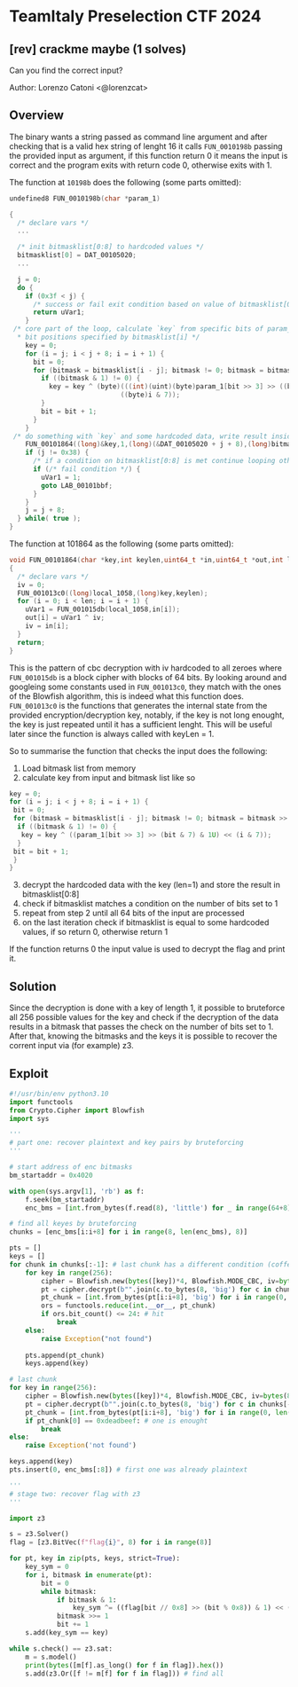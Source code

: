 # TeamItaly Preselection CTF 2024

## [rev] crackme maybe (1 solves)

Can you find the correct input?

Author: Lorenzo Catoni <@lorenzcat>

## Overview

The binary wants a string passed as command line argument and after checking that is a valid hex string of lenght 16 it calls `FUN_0010198b` passing the provided input as argument, if this function return 0 it means the input is correct and the program exits with return code 0, otherwise exits with 1.

The function at `10198b` does the following (some parts omitted):

```c
undefined8 FUN_0010198b(char *param_1)

{
  /* declare vars */
  ...

  /* init bitmasklist[0:8] to hardcoded values */
  bitmasklist[0] = DAT_00105020;
  ...

  j = 0;
  do {
    if (0x3f < j) {
      /* success or fail exit condition based on value of bitmasklist[0:4] */
      return uVar1;
    }
 /* core part of the loop, calculate `key` from specific bits of param_1, 
  * bit positions specified by bitmasklist[i] */
    key = 0;
    for (i = j; i < j + 8; i = i + 1) {
      bit = 0;
      for (bitmask = bitmasklist[i - j]; bitmask != 0; bitmask = bitmask >> 1) {
        if ((bitmask & 1) != 0) {
          key = key ^ (byte)(((int)(uint)(byte)param_1[bit >> 3] >> ((byte)bit & 7) & 1U) <<
                            ((byte)i & 7));
        }
        bit = bit + 1;
      }
    }
 /* do something with `key` and some hardcoded data, write result inside bitmasklist[0:8] */
    FUN_00101864((long)&key,1,(long)(&DAT_00105020 + j + 8),(long)bitmasklist,8);
    if (j != 0x38) {
      /* if a condition on bitmasklist[0:8] is met continue looping otherwise exit with fail */
      if (/* fail condition */) {
        uVar1 = 1;
        goto LAB_00101bbf;
      }
    }
    j = j + 8;
  } while( true );
}
```

The function at 101864 as the following (some parts omitted):

```c
void FUN_00101864(char *key,int keylen,uint64_t *in,uint64_t *out,int len)
{
  /* declare vars */
  iv = 0;
  FUN_001013c0((long)local_1058,(long)key,keylen);
  for (i = 0; i < len; i = i + 1) {
    uVar1 = FUN_001015db(local_1058,in[i]);
    out[i] = uVar1 ^ iv;
    iv = in[i];
  }
  return;
}
```

This is the pattern of cbc decryption with iv hardcoded to all zeroes where `FUN_001015db` is a block cipher with blocks of 64 bits. By looking around and googleing some constants used in `FUN_001013c0`, they match with the ones of the Blowfish algorithm, this is indeed what this function does. `FUN_001013c0` is the functions that generates the internal state from the provided encryption/decryption key, notably, if the key is not long enought, the key is just repeated until it has a sufficient lenght. This will be useful later since the function is always called with keyLen = 1.

So to summarise the function that checks the input does the following:

1. Load bitmask list from memory
2. calculate key from input and bitmask list like so

```c
key = 0;
for (i = j; i < j + 8; i = i + 1) {
 bit = 0;
 for (bitmask = bitmasklist[i - j]; bitmask != 0; bitmask = bitmask >> 1) {
  if ((bitmask & 1) != 0) {
   key = key ^ ((param_1[bit >> 3] >> (bit & 7) & 1U) << (i & 7));
  }
 bit = bit + 1;
 }
}
```

3. decrypt the hardcoded data with the key (len=1) and store the result in bitmasklist[0:8]
4. check if bitmasklist matches a condition on the number of bits set to 1
5. repeat from step 2 until all 64 bits of the input are processed
6. on the last iteration check if bitmasklist is equal to some hardcoded values, if so return 0, otherwise return 1

If the function returns 0 the input value is used to decrypt the flag and print it.

## Solution

Since the decryption is done with a key of length 1, it possible to bruteforce all 256 possible values for the key and check if the decryption of the data results in a bitmask that passes the check on the number of bits set to 1. After that, knowing the bitmasks and the keys it is possible to recover the corrent input via (for example) z3.

## Exploit

```py
#!/usr/bin/env python3.10
import functools
from Crypto.Cipher import Blowfish
import sys

'''
# part one: recover plaintext and key pairs by bruteforcing
'''

# start address of enc bitmasks
bm_startaddr = 0x4020

with open(sys.argv[1], 'rb') as f:
    f.seek(bm_startaddr)
    enc_bms = [int.from_bytes(f.read(8), 'little') for _ in range(64+8)]

# find all keyes by bruteforcing
chunks = [enc_bms[i:i+8] for i in range(8, len(enc_bms), 8)]

pts = []
keys = []
for chunk in chunks[:-1]: # last chunk has a different condition (coffebabe..)
    for key in range(256):
        cipher = Blowfish.new(bytes([key])*4, Blowfish.MODE_CBC, iv=bytes(8))
        pt = cipher.decrypt(b"".join(c.to_bytes(8, 'big') for c in chunk))
        pt_chunk = [int.from_bytes(pt[i:i+8], 'big') for i in range(0, len(pt), 8)]
        ors = functools.reduce(int.__or__, pt_chunk)
        if ors.bit_count() <= 24: # hit
            break
    else:
        raise Exception("not found")
    
    pts.append(pt_chunk)
    keys.append(key)

# last chunk
for key in range(256):
    cipher = Blowfish.new(bytes([key])*4, Blowfish.MODE_CBC, iv=bytes(8))
    pt = cipher.decrypt(b"".join(c.to_bytes(8, 'big') for c in chunks[-1]))
    pt_chunk = [int.from_bytes(pt[i:i+8], 'big') for i in range(0, len(pt), 8)]
    if pt_chunk[0] == 0xdeadbeef: # one is enought
        break
else:
    raise Exception('not found')

keys.append(key)
pts.insert(0, enc_bms[:8]) # first one was already plaintext

'''
# stage two: recover flag with z3
'''

import z3

s = z3.Solver()
flag = [z3.BitVec(f"flag{i}", 8) for i in range(8)]

for pt, key in zip(pts, keys, strict=True):
    key_sym = 0
    for i, bitmask in enumerate(pt):
        bit = 0
        while bitmask:
            if bitmask & 1:
                key_sym ^= ((flag[bit // 0x8] >> (bit % 0x8)) & 1) << (i % 0x8)
            bitmask >>= 1
            bit += 1
    s.add(key_sym == key)

while s.check() == z3.sat:
    m = s.model()
    print(bytes([m[f].as_long() for f in flag]).hex())
    s.add(z3.Or([f != m[f] for f in flag])) # find all
```
